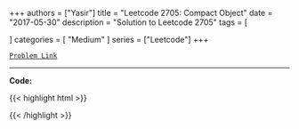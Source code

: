 
+++
authors = ["Yasir"]
title = "Leetcode 2705: Compact Object"
date = "2017-05-30"
description = "Solution to Leetcode 2705"
tags = [
    
]
categories = [
    "Medium"
]
series = ["Leetcode"]
+++



[`Problem Link`](https://leetcode.com/problems/compact-object/description/)

---

**Code:**

{{< highlight html >}}

{{< /highlight >}}

